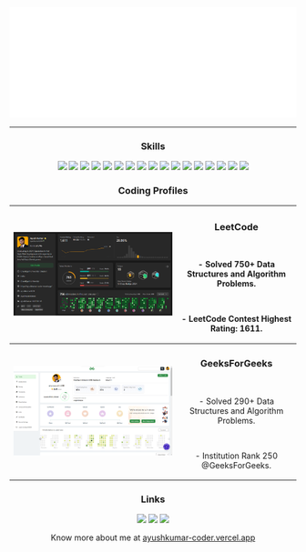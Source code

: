 <img top=0 src="head.gif"/>
<hr>
<h3 align="center">Skills</h3>
<p align="center">
<img src="https://cdn-icons-png.flaticon.com/512/226/226777.png" width=50px/>
<img src="https://upload.wikimedia.org/wikipedia/commons/thumb/1/18/ISO_C%2B%2B_Logo.svg/1822px-ISO_C%2B%2B_Logo.svg.png" width=40px/>
<img src="https://upload.wikimedia.org/wikipedia/commons/c/cf/Python_logo_51.svg" width=50px/>
<img src="https://upload.wikimedia.org/wikipedia/commons/thumb/3/38/HTML5_Badge.svg/1200px-HTML5_Badge.svg.png" width=45px/>
<img src="https://upload.wikimedia.org/wikipedia/commons/thumb/6/62/CSS3_logo.svg/1200px-CSS3_logo.svg.png" width=45px/>
<img src="https://logosdownload.com/logo/javascript-logo-big.png" width=40px/>
<img src="https://upload.wikimedia.org/wikipedia/commons/thumb/a/a7/React-icon.svg/2300px-React-icon.svg.png" width=50px/>
<img src="https://adware-technologies.s3.amazonaws.com/uploads/technology/thumbnail/20/express-js.png" width=50px/>
<img src="https://miro.medium.com/v2/resize:fit:800/1*v2vdfKqD4MtmTSgNP0o5cg.png" width=50px/>
<img src="https://www.pngall.com/wp-content/uploads/13/Mongodb-PNG-Image-HD.png" width=60px/>
<img src="https://www.freepnglogos.com/uploads/logo-mysql-png/logo-mysql-mysql-logo-png-images-are-download-crazypng-21.png" width=50px/>
<img src="https://cdn.worldvectorlogo.com/logos/git-bash.svg" width=50px/>
<img src="https://media.licdn.com/dms/image/D4D12AQEmC2CSTK0unw/article-cover_image-shrink_600_2000/0/1691964348159?e=2147483647&v=beta&t=UA2DD5lAEDP28NHD9BRZIoriUAdwNxY8P465qku8lNY" width=60px/>
<img src="https://upload.wikimedia.org/wikipedia/commons/thumb/d/d5/Tailwind_CSS_Logo.svg/1024px-Tailwind_CSS_Logo.svg.png" width=65px/>
<img src="https://cdn.worldvectorlogo.com/logos/next-js.svg" width=65px/>
<img src="https://upload.wikimedia.org/wikipedia/commons/thumb/4/4c/Typescript_logo_2020.svg/2048px-Typescript_logo_2020.svg.png" width=65px/>
<img src="https://1000logos.net/wp-content/uploads/2021/11/Docker-Logo-2013.png" width=65px/>
</p>

<h3 align="center">Coding Profiles</h3>
<p>

| <img src="Leetcode.png"/> |   <h3>LeetCode</h3><br/><p>- Solved 750+ Data Structures and Algorithm Problems.</p><br><p>- LeetCode Contest Highest Rating: 1611.</p>    |
|---------------------------|:------------------------------------------------------------------------------------------------------------------------------------------:|
| <img src="gfg.png"/>      | <h3>GeeksForGeeks</h3><br/><p>- Solved 290+ Data Structures and Algorithm Problems.</p><br><p>- Institution Rank 250 @GeeksForGeeks.</p> |

</p>

<h3 align="center">Links</h3>
<p align="center">
<a target="_blank" href="https://leetcode.com/ayushkumar0208/"><img src="https://cdn.iconscout.com/icon/free/png-256/free-leetcode-3521542-2944960.png" width=40px></a>
<a target="_blank" href="https://auth.geeksforgeeks.org/user/aryaayush0208"><img src="https://media.geeksforgeeks.org/wp-content/uploads/20210201164726/gfg-300x300.png" width=40px></a>
<a target="_blank" href="https://www.linkedin.com/in/ayush-kumar-4b311b1b9/"><img src="https://upload.wikimedia.org/wikipedia/commons/thumb/c/ca/LinkedIn_logo_initials.png/480px-LinkedIn_logo_initials.png" width=40px></a>
</p>
<p align="center">Know more about me at <a href="https://ayushkumar-coder.vercel.app/">ayushkumar-coder.vercel.app</a></p>
<!--
**ayushkumar0208/ayushkumar0208** is a ✨ _special_ ✨ repository because its `README.md` (this file) appears on your GitHub profile.

Here are some ideas to get you started:

- 🔭 I’m currently working on ...
- 🌱 I’m currently learning ...
- 👯 I’m looking to collaborate on ...
- 🤔 I’m looking for help with ...
- 💬 Ask me about ...
- 📫 How to reach me: ...
- 😄 Pronouns: ...
- ⚡ Fun fact: ...
-->

